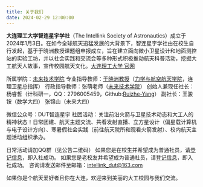 ```yaml
---
title: 关于我们
date: 2024-02-29 12:00:00
---
```


**大连理工大学智连星宇学社**（The Intellink Society of Astronautics）成立于2024年1月3日。在如今全球航天迅猛发展的大背景下，智连星宇学社由在校生自行发起，基于于晓洲教授课题组申报成立，旨在建立面向微小卫星设计和地面测控站的实验工坊，并以社会实践和交流会等多种形式积极推动航天科普活动，挖掘大工航天人故事，宣传校园航天文化。[大连理工大学 官网](https://www.dlut.edu.cn)

所属学院：[未来技术学院](https://futureschool.dlut.edu.cn)
专业指导教师：[于晓洲教授](http://faculty.dlut.edu.cn/yuxiaozhou/zh_CN/index.htm)（[力学与航空航天学院](https://lihang.dlut.edu.cn)，连理卫星总指挥）
行政指导教师：张萌老师（[未来技术学院](https://futureschool.dlut.edu.cn)）
创始人兼现任社长：杨睿哲（计科研一，QQ：2796005459，Github:[Ruizhe-Yang](https://github.com/Ruizhe-Yang)）
副社长：王骏铵（数学大四） 张锦山（未来大四）

微信公众号：DUT智连星宇
社团活动：关注前沿火箭与卫星技术动态和大工人的精神状态！日常团建、航天主题交流、共看发射直播、立方星设计（偏星载计算机与电子设计方向）、寒暑假社会实践（前往航天院所和观看火箭发射）、校内航天主题活动组织承办。

日常活动请加QQ群（见公告二维码）
如果您是在校生并希望成为普通社员，请[登记信息](https://www.wjx.cn/vm/P0haxQ5.aspx#)，即入社成功。
如果您是老校友并希望成为普通社员，请[登记信息](https://www.wjx.cn/vm/mKLq7Ak.aspx#)，即入社成功。
咨询请发送邮件至邮箱：intellink_dut@163.com

如果你是个航天爱好者且你在大连，欢迎来到美丽的大工校园与我们交流。
